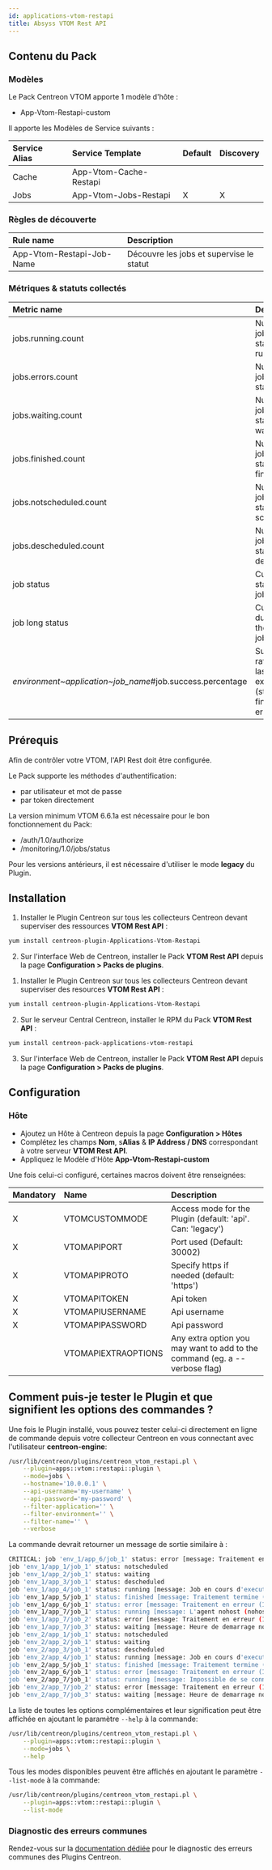 ```yaml
---
id: applications-vtom-restapi
title: Absyss VTOM Rest API
---
```


## Contenu du Pack

### Modèles

Le Pack Centreon VTOM apporte 1 modèle d'hôte :
* App-Vtom-Restapi-custom

Il apporte les Modèles de Service suivants :

| Service Alias | Service Template       | Default | Discovery |
|:--------------|:-----------------------|:--------|:----------|
| Cache         | App-Vtom-Cache-Restapi |         |           |
| Jobs          | App-Vtom-Jobs-Restapi  | X       | X         |

### Règles de découverte

| Rule name                 | Description                              |
|:--------------------------|:-----------------------------------------|
| App-Vtom-Restapi-Job-Name | Découvre les jobs et supervise le statut |

### Métriques & statuts collectés

<!--DOCUSAURUS_CODE_TABS-->

<!--Jobs-->

| Metric name                                               | Description                                                              | Unit  |
| :-------------------------------------------------------- | :----------------------------------------------------------------------- | :---- |
| jobs.running.count                                        | Number of jobs with status running                                       |       |
| jobs.errors.count                                         | Number of jobs with status errors                                        |       |
| jobs.waiting.count                                        | Number of jobs with status waiting                                       |       |
| jobs.finished.count                                       | Number of jobs with status finished                                      |       |
| jobs.notscheduled.count                                   | Number of jobs with status not scheduled                                 |       |
| jobs.descheduled.count                                    | Number of jobs with status descheduled                                   |       |
| job status                                                | Current status of the job                                                |       |
| job long status                                           | Current duration of the running job                                      |       |
| *environment~application~job_name*#job.success.percentage | Success rate for the last 10 job executions (status finished and errors) | %     |

<!--END_DOCUSAURUS_CODE_TABS-->

## Prérequis

Afin de contrôler votre VTOM, l'API Rest doit être configurée.

Le Pack supporte les méthodes d'authentification:
* par utilisateur et mot de passe
* par token directement

La version minimum VTOM 6.6.1a est nécessaire pour le bon fonctionnement du Pack:
* /auth/1.0/authorize
* /monitoring/1.0/jobs/status 

Pour les versions antérieurs, il est nécessaire d'utiliser le mode **legacy** du Plugin.

## Installation

<!--DOCUSAURUS_CODE_TABS-->

<!--Online License-->

1. Installer le Plugin Centreon sur tous les collecteurs Centreon devant superviser des ressources **VTOM Rest API** :

```bash
yum install centreon-plugin-Applications-Vtom-Restapi
```

2. Sur l'interface Web de Centreon, installer le Pack **VTOM Rest API** depuis la page **Configuration > Packs de plugins**.

<!--Offline License-->

1. Installer le Plugin Centreon sur tous les collecteurs Centreon devant superviser des resources **VTOM Rest API** :

```bash
yum install centreon-plugin-Applications-Vtom-Restapi
```

2. Sur le serveur Central Centreon, installer le RPM du Pack **VTOM Rest API** :

 ```bash
yum install centreon-pack-applications-vtom-restapi
```

3. Sur l'interface Web de Centreon, installer le Pack **VTOM Rest API** depuis la page **Configuration > Packs de plugins**.

<!--END_DOCUSAURUS_CODE_TABS-->

## Configuration

### Hôte

* Ajoutez un Hôte à Centreon depuis la page **Configuration > Hôtes**
* Complétez les champs **Nom**, s**Alias** & **IP Address / DNS** correspondant à votre serveur **VTOM Rest API**.
* Appliquez le Modèle d'Hôte **App-Vtom-Restapi-custom**

Une fois celui-ci configuré, certaines macros doivent être renseignées:

| Mandatory | Name                | Description                                                                |
| :-------- | :------------------ | :------------------------------------------------------------------------- |
| X         | VTOMCUSTOMMODE      | Access mode for the Plugin (default: 'api'. Can: 'legacy')                 |
| X         | VTOMAPIPORT         | Port used (Default: 30002)                                                 |
| X         | VTOMAPIPROTO        | Specify https if needed (default: 'https')                                 |
| X         | VTOMAPITOKEN        | Api token                                                                  |
| X         | VTOMAPIUSERNAME     | Api username                                                               |
| X         | VTOMAPIPASSWORD     | Api password                                                               |
|           | VTOMAPIEXTRAOPTIONS | Any extra option you may want to add to the command (eg. a --verbose flag) |

## Comment puis-je tester le Plugin et que signifient les options des commandes ? 

Une fois le Plugin installé, vous pouvez tester celui-ci directement en ligne 
de commande depuis votre collecteur Centreon en vous connectant avec 
l'utilisateur **centreon-engine**:

```bash
/usr/lib/centreon/plugins/centreon_vtom_restapi.pl \
    --plugin=apps::vtom::restapi::plugin \
    --mode=jobs \
    --hostname='10.0.0.1' \
    --api-username='my-username' \
    --api-password='my-password' \
    --filter-application='' \
    --filter-environment='' \
    --filter-name='' \
    --verbose
```

La commande devrait retourner un message de sortie similaire à :

```bash
CRITICAL: job 'env_1/app_6/job_1' status: error [message: Traitement en erreur (1)] - job 'env_1/app_7/job_2' status: error [message: Traitement en erreur (1)] - job 'env_2/app_6/job_1' status: error [message: Traitement en erreur (1)] - job 'env_2/app_7/job_2' status: error [message: Traitement en erreur (1)] | 'jobs.running.count'=4;;;0;18 'jobs.errors.count'=4;;;0;18 'jobs.waiting.count'=4;;;0;18 'jobs.finished.count'=2;;;0;18 'jobs.notscheduled.count'=2;;;0;18 'jobs.descheduled.count'=2;;;0;18 'env_1~app_5~job_1#job.success.percentage'=100%;;;0;100 'env_2~app_5~job_1#job.success.percentage'=100%;;;0;100
job 'env_1/app_1/job_1' status: notscheduled
job 'env_1/app_2/job_1' status: waiting
job 'env_1/app_3/job_1' status: descheduled
job 'env_1/app_4/job_1' status: running [message: Job en cours d'execution, pid 29592 (ipid 210)], started since: 19h 37m 15s
job 'env_1/app_5/job_1' status: finished [message: Traitement termine (0)], success: 100.00 %
job 'env_1/app_6/job_1' status: error [message: Traitement en erreur (1)]
job 'env_1/app_7/job_1' status: running [message: L'agent nohost (nohost:37714) est ignore car une erreur recente a ete detectee (attente 63s)], started since: 19h 22m 52s
job 'env_1/app_7/job_2' status: error [message: Traitement en erreur (1)]
job 'env_1/app_7/job_3' status: waiting [message: Heure de demarrage non atteinte]
job 'env_2/app_1/job_1' status: notscheduled
job 'env_2/app_2/job_1' status: waiting
job 'env_2/app_3/job_1' status: descheduled
job 'env_2/app_4/job_1' status: running [message: Job en cours d'execution, pid 29651 (ipid 211)], started since: 19h 35m 58s
job 'env_2/app_5/job_1' status: finished [message: Traitement termine (0)], success: 100.00 %
job 'env_2/app_6/job_1' status: error [message: Traitement en erreur (1)]
job 'env_2/app_7/job_1' status: running [message: Impossible de se connecter a l'agent 'nohost' (nohost:37714) tentative 2/2], started since: 19h 26m 52s
job 'env_2/app_7/job_2' status: error [message: Traitement en erreur (1)]
job 'env_2/app_7/job_3' status: waiting [message: Heure de demarrage non atteinte]
```

La liste de toutes les options complémentaires et leur signification peut être
affichée en ajoutant le paramètre `--help` à la commande:

```bash
/usr/lib/centreon/plugins/centreon_vtom_restapi.pl \
    --plugin=apps::vtom::restapi::plugin \
    --mode=jobs \
    --help
 ```

Tous les modes disponibles peuvent être affichés en ajoutant le paramètre 
`--list-mode` à la commande:

```bash
/usr/lib/centreon/plugins/centreon_vtom_restapi.pl \
    --plugin=apps::vtom::restapi::plugin \
    --list-mode
 ```

### Diagnostic des erreurs communes

Rendez-vous sur la [documentation dédiée](../tutorials/troubleshooting-plugins.html#http-and-api-checks)
pour le diagnostic des erreurs communes des Plugins Centreon.
